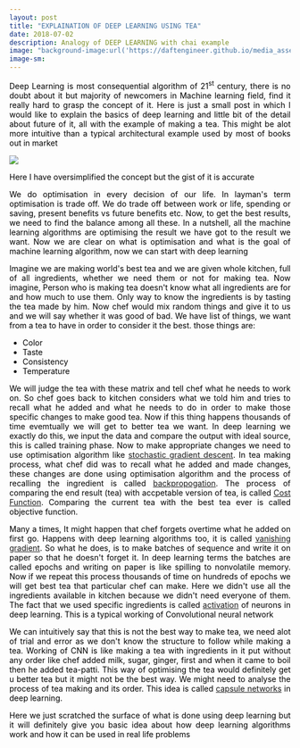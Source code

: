 ```yaml
---
layout: post
title: "EXPLAINATION OF DEEP LEARNING USING TEA"
date: 2018-07-02
description: Analogy of DEEP LEARNING with chai example
image: "background-image:url('https://daftengineer.github.io/media_assets/deepchai.jpg');filter: grayscale(100%);"
image-sm: 
---
```


<div style="color:black;">
  
  <p></p>
  <p style="text-align:justify;">
    Deep Learning is most consequential algorithm of 21<sup>st</sup> century, there is no doubt about it but majority of newcomers in Machine learning field, find it really hard to grasp the concept of it. Here is just a small post in which I would like to explain the basics of deep learning and little bit of the detail about future of it, all with the example of making a tea. This might be alot more intuitive than a typical architectural example used by most of books out in market
  </p>
  <img src="https://daftengineer.github.io/media_assets/process.png" />
  <p style="text-align:justify;">
    Here I have oversimplified the concept but the gist of it is accurate
  </p>
  <p style="text-align:justify;">
    We do optimisation in every decision of our life. In layman's term optimisation is trade off. We do trade off between work or life, spending or saving, present benefits vs future benefits etc. Now, to get the best results, we need to find the balance among all these. In a nutshell, all the machine learning algorithms are optimising the result we have got to the result we want. Now we are clear on what is optimisation and what is the goal of machine learning algorithm, now we can start with deep learning
  </p>
  <p style="text-align:justify;">
    Imagine we are making world's best tea and we are given whole kitchen, full of all ingredients, whether we need them or not for making tea. Now imagine, Person who is making tea doesn't know what all ingredients are for and how much to use them. Only way to know the ingredients is by tasting the tea made by him. Now chef would mix random things and give it to us and we will say whether it was good of bad. We have list of things, we want from a tea to have in order to consider it the best. those things are:
  </p>
  <ul>
    <li>Color</li>
    <li>Taste</li>
    <li>Consistency</li>
    <li>Temperature</li>
  </ul>
 <p style="text-align:justify;">
   We will judge the tea with these matrix and tell chef what he needs to work on. So chef goes back to kitchen considers what we told him and tries to recall what he added and what he needs to do in order to make those specific changes to make good tea. Now if this thing happens thousands of time evemtually we will get to better tea we want. In deep learning we exactly do this, we input the data and compare the output with ideal source, this is called training phase. Now to make appropriate changes we need to use optimisation algorithm like <a href="https://en.wikipedia.org/wiki/Stochastic_gradient_descent">stochastic gradient descent</a>. In tea making process, what chef did was to recall what he added and made changes, these changes are done using optimisation algorithm and the process of recalling the ingredient is called <a href="https://en.wikipedia.org/wiki/Backpropagation">backpropogation</a>. The process of comparing the end result (tea) with accpetable version of tea, is called <a href="https://en.wikipedia.org/wiki/Loss_function">Cost Function</a>. Comparing the current tea with the best tea ever is called objective function.
  </p>
  <p style="text-align:justify;">
    Many a times, It might happen that chef forgets overtime what he added on first go. Happens with deep learning algorithms too, it is called <a href="https://en.wikipedia.org/wiki/Vanishing_gradient_problem">vanishing gradient</a>. So what he does, is to make batches of sequence and write it on paper so that he doesn't forget it. In deep learning terms the batches are called epochs and writing on paper is like spilling to nonvolatile memory. Now if we repeat this process thousands of time on hundreds of epochs we will get best tea that particular chef can make. Here we didn't use all the ingredients available in kitchen because we didn't need everyone of them. The fact that we used specific ingredients is called <a href="https://en.wikipedia.org/wiki/Activation_function">activation</a> of neurons in deep learning. This is a typical working of Convolutional neural network
  </p>
  <p style="text-align:justify;">
    We can intuitively say that this is not the best way to make tea, we need alot of trial and error as we don't know the structure to follow while making a tea. Working of CNN is like making a tea with ingredients in it put without any order like chef added milk, sugar, ginger, first and when it came to boil then he added tea-patti. This way of optimising the tea would definitely get u better tea but it might not be the best way. We might need to analyse the process of tea making and its order. This idea is called <a href="https://en.wikipedia.org/wiki/Capsule_neural_network">capsule networks</a> in deep learning. 
  </p>
  <p style="text-align:justify;">
    Here we just scratched the surface of what is done using deep learning but it will definitely give you basic idea about how deep learning algorithms work and how it can be used in real life problems
  </p>
  
</div>
